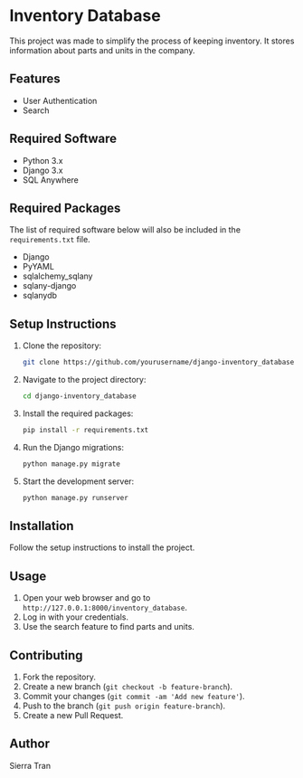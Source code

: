 # Inventory Database

This project was made to simplify the process of keeping inventory. It stores information about parts and units in the company.

## Features

- User Authentication
- Search

## Required Software

- Python 3.x
- Django 3.x
- SQL Anywhere

## Required Packages

The list of required software below will also be included in the `requirements.txt` file.

- Django
- PyYAML
- sqlalchemy_sqlany
- sqlany-django
- sqlanydb

## Setup Instructions

1. Clone the repository:
    ```bash
    git clone https://github.com/yourusername/django-inventory_database.git
    ```
2. Navigate to the project directory:
    ```bash
    cd django-inventory_database
    ```
3. Install the required packages:
    ```bash
    pip install -r requirements.txt
    ```
4. Run the Django migrations:
    ```bash
    python manage.py migrate
    ```
5. Start the development server:
    ```bash
    python manage.py runserver
    ```

## Installation

Follow the setup instructions to install the project.

## Usage

1. Open your web browser and go to `http://127.0.0.1:8000/inventory_database`.
2. Log in with your credentials.
3. Use the search feature to find parts and units.

## Contributing

1. Fork the repository.
2. Create a new branch (`git checkout -b feature-branch`).
3. Commit your changes (`git commit -am 'Add new feature'`).
4. Push to the branch (`git push origin feature-branch`).
5. Create a new Pull Request.

## Author

Sierra Tran

